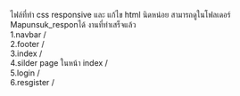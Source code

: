 ไฟล์ที่ทำ css responsive และ แก้ไข html นิดหน่อย สามารถดูในโฟลเดอร์ Mapunsuk_responได้ 
งานที่ทำเสร็จแล้ว <br>
1.navbar / <br>
2.footer / <br>
3.index / <br>
4.silder page ในหน้า index / <br>
5.login / <br>
6.resgister / <br>

